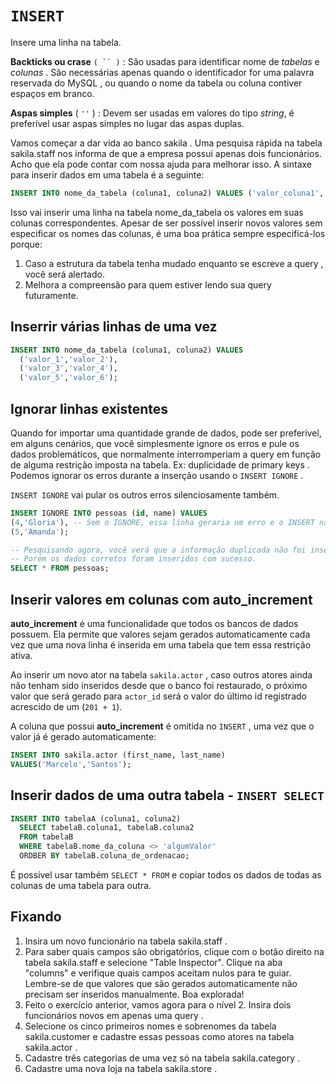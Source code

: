 # `INSERT`
Insere uma linha na tabela.

**Backticks ou crase** `( `` )` : São usadas para identificar nome de *tabelas* e *colunas* . São necessárias apenas quando o identificador for uma palavra reservada do MySQL , ou quando o nome da tabela ou coluna contiver espaços em branco.

**Aspas simples** ( `''` ) : Devem ser usadas em valores do tipo *string*, é preferível usar aspas simples no lugar das aspas duplas.

Vamos começar a dar vida ao banco sakila . Uma pesquisa rápida na tabela sakila.staff nos informa de que a empresa possui apenas dois funcionários. Acho que ela pode contar com nossa ajuda para melhorar isso. A sintaxe para inserir dados em uma tabela é a seguinte:
```sql
INSERT INTO nome_da_tabela (coluna1, coluna2) VALUES ('valor_coluna1', 'valor_coluna2');
```

Isso vai inserir uma linha na tabela nome_da_tabela os valores em suas colunas correspondentes. Apesar de ser possível inserir novos valores sem especificar os nomes das colunas, é uma boa prática sempre especificá-los porque:
1. Caso a estrutura da tabela tenha mudado enquanto se escreve a query , você será alertado.
2. Melhora a compreensão para quem estiver lendo sua query futuramente.


## Inserrir várias linhas de uma vez
```sql
INSERT INTO nome_da_tabela (coluna1, coluna2) VALUES
  ('valor_1','valor_2'),
  ('valor_3','valor_4'),
  ('valor_5','valor_6');
```


## Ignorar linhas existentes
Quando for importar uma quantidade grande de dados, pode ser preferível, em alguns cenários, que você simplesmente ignore os erros e pule os dados problemáticos, que normalmente interromperiam a query em função de alguma restrição imposta na tabela. Ex: duplicidade de primary keys . Podemos ignorar os erros durante a inserção usando o `INSERT IGNORE` .

`INSERT IGNORE` vai pular os outros erros silenciosamente também.
```sql
INSERT IGNORE INTO pessoas (id, name) VALUES
(4,'Gloria'), -- Sem o IGNORE, essa linha geraria um erro e o INSERT não continuaria (caso ja exista).
(5,'Amanda');

-- Pesquisando agora, você verá que a informação duplicada não foi inserida.
-- Porém os dados corretos foram inseridos com sucesso.
SELECT * FROM pessoas;
```


## Inserir valores em colunas com **auto_increment**
**auto_increment** é uma funcionalidade que todos os bancos de dados possuem. Ela permite que valores sejam gerados automaticamente cada vez que uma nova linha é inserida em uma tabela que tem essa restrição ativa. 

Ao inserir um novo ator na tabela `sakila.actor` , caso outros atores ainda não tenham sido inseridos desde que o banco foi restaurado, o próximo valor que será gerado para `actor_id` será o valor do último id registrado acrescido de um (`201 + 1`).

A coluna que possui **auto_increment** é omitida no `INSERT` , uma vez que o valor já é gerado automaticamente:
```sql
INSERT INTO sakila.actor (first_name, last_name)
VALUES('Marcelo','Santos');
```



## Inserir dados de uma outra tabela - `INSERT SELECT`
```sql
INSERT INTO tabelaA (coluna1, coluna2) 
  SELECT tabelaB.coluna1, tabelaB.coluna2
  FROM tabelaB
  WHERE tabelaB.nome_da_coluna <> 'algumValor'
  ORDBER BY tabelaB.coluna_de_ordenacao;
```

É possível usar também `SELECT * FROM` e copiar todos os dados de todas as colunas de uma tabela para outra.



## Fixando
1. Insira um novo funcionário na tabela sakila.staff .
2. Para saber quais campos são obrigatórios, clique com o botão direito na tabela sakila.staff e selecione "Table Inspector". Clique na aba "columns" e verifique quais campos aceitam nulos para te guiar. Lembre-se de que valores que são gerados automaticamente não precisam ser inseridos manualmente. Boa explorada!
3. Feito o exercício anterior, vamos agora para o nível 2. Insira dois funcionários novos em apenas uma query .
4. Selecione os cinco primeiros nomes e sobrenomes da tabela sakila.customer e cadastre essas pessoas como atores na tabela sakila.actor .
5. Cadastre três categorias de uma vez só na tabela sakila.category .
6. Cadastre uma nova loja na tabela sakila.store .